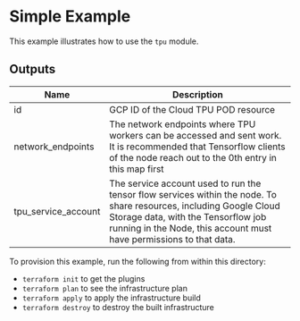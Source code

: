 # Simple Example

This example illustrates how to use the `tpu` module.

<!-- BEGINNING OF PRE-COMMIT-TERRAFORM DOCS HOOK -->
## Outputs

| Name | Description |
|------|-------------|
| id | GCP ID of the Cloud TPU POD resource |
| network\_endpoints | The network endpoints where TPU workers can be accessed and sent work. It is recommended that Tensorflow clients of the node reach out to the 0th entry in this map first |
| tpu\_service\_account | The service account used to run the tensor flow services within the node. To share resources, including Google Cloud Storage data, with the Tensorflow job running in the Node, this account must have permissions to that data. |

<!-- END OF PRE-COMMIT-TERRAFORM DOCS HOOK -->

To provision this example, run the following from within this directory:
- `terraform init` to get the plugins
- `terraform plan` to see the infrastructure plan
- `terraform apply` to apply the infrastructure build
- `terraform destroy` to destroy the built infrastructure
